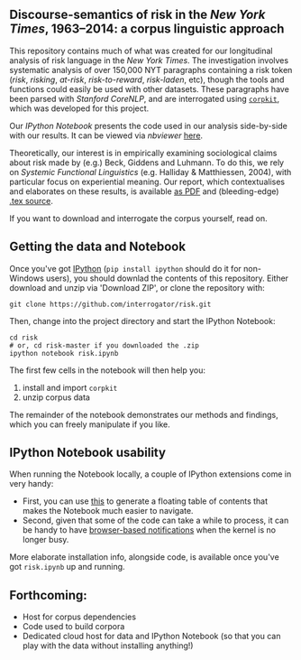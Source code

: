 ## Discourse-semantics of risk in the *New York Times*, 1963&ndash;2014: a corpus linguistic approach

This repository contains much of what was created for our longitudinal analysis of risk language in the *New York Times*. The investigation involves systematic analysis of over 150,000 NYT paragraphs containing a risk token (*risk*, *risking*, *at-risk*, *risk-to-reward*, *risk-laden*, etc), though the tools and functions could easily be used with other datasets. These paragraphs have been parsed with *Stanford CoreNLP*, and are interrogated using [`corpkit`](https://github.com/interrogator/corpkit), which was developed for this project.

Our *IPython Notebook* presents the code used in our analysis side-by-side with our results. It can be viewed via *nbviewer* [here](http://nbviewer.ipython.org/github/interrogator/risk/blob/master/risk.ipynb). 

Theoretically, our interest is in empirically examining sociological claims about risk made by (e.g.) Beck, Giddens and Luhmann. To do this, we rely on *Systemic Functional Linguistics* (e.g. Halliday & Matthiessen, 2004), with particular focus on experiential meaning. Our report, which contextualises and elaborates on these results, is available [as PDF](https://raw.githubusercontent.com/interrogator/risk/master/report/risk_report.pdf) and (bleeding-edge) [.tex source](https://github.com/interrogator/risk/blob/master/report/risk_report.tex).

If you want to download and interrogate the corpus yourself, read on.

## Getting the data and Notebook

Once you've got [IPython](http://ipython.org/install.html) (`pip install ipython` should do it for non-Windows users), you should downlad the contents of this repository. Either download and unzip via 'Download ZIP', or clone the repository with:

```shell
git clone https://github.com/interrogator/risk.git
```

Then, change into the project directory and start the IPython Notebook:

```shell
cd risk
# or, cd risk-master if you downloaded the .zip
ipython notebook risk.ipynb
```

The first few cells in the notebook will then help you:

1. install and import `corpkit`
2. unzip corpus data

The remainder of the notebook demonstrates our methods and findings, which you can freely manipulate if you like.

## IPython Notebook usability

When running the Notebook locally, a couple of IPython extensions come in very handy:

* First, you can use [this](https://github.com/minrk/ipython_extensions) to generate a floating table of contents that makes the Notebook much easier to navigate.
* Second, given that some of the code can take a while to process, it can be handy to have [browser-based notifications](https://github.com/sjpfenninger/ipython-extensions) when the kernel is no longer busy.

More elaborate installation info, alongside code, is available once you've got `risk.ipynb` up and running.

## Forthcoming:

* Host for corpus dependencies
* Code used to build corpora
* Dedicated cloud host for data and IPython Notebook (so that you can play with the data without installing anything!)
